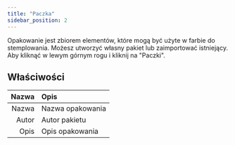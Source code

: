 ```yaml
---
title: "Paczka"
sidebar_position: 2
---
```


Opakowanie jest zbiorem elementów, które mogą być użyte w farbie do stemplowania. Możesz utworzyć własny pakiet lub zaimportować istniejący. Aby kliknąć w lewym górnym rogu i kliknij na "Paczki".

## Właściwości

| Nazwa | Opis             |
| -----:|:---------------- |
| Nazwa | Nazwa opakowania |
| Autor | Autor pakietu    |
|  Opis | Opis opakowania  |
